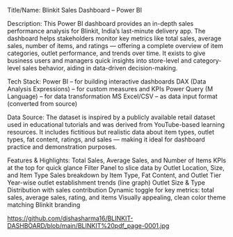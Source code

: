 Title/Name: Blinkit Sales Dashboard – Power BI

Description:
This Power BI dashboard provides an in-depth sales performance analysis for Blinkit, India’s last-minute delivery app. The dashboard helps stakeholders monitor key metrics like total sales, average sales, number of items, and ratings — offering a complete overview of item categories, outlet performance, and trends over time.
It exists to give business users and managers quick insights into store-level and category-level sales behavior, aiding in data-driven decision-making.

Tech Stack:
Power BI – for building interactive dashboards
DAX (Data Analysis Expressions) – for custom measures and KPIs
Power Query (M Language) – for data transformation
MS Excel/CSV – as data input format (converted from source)

Data Source:
The dataset is inspired by a publicly available retail dataset used in educational tutorials and was derived from YouTube-based learning resources. It includes fictitious but realistic data about item types, outlet types, fat content, ratings, and sales — making it ideal for dashboard practice and demonstration purposes.

Features & Highlights:
Total Sales, Average Sales, and Number of Items KPIs at the top for quick glance
Filter Panel to slice data by Outlet Location, Size, and Item Type
Sales breakdown by Item Type, Fat Content, and Outlet Tier
Year-wise outlet establishment trends (line graph)
Outlet Size & Type Distribution with sales contribution
Dynamic toggle for key metrics: total sales, average sales, rating, and items
Visually appealing, clean color theme matching Blinkit branding

























https://github.com/dishasharma16/BLINKIT-DASHBOARD/blob/main/BLINKIT%20pdf_page-0001.jpg

